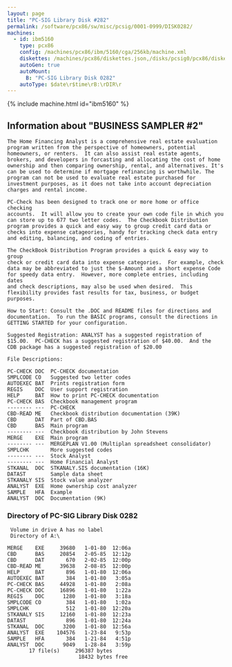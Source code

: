 ```yaml
---
layout: page
title: "PC-SIG Library Disk #282"
permalink: /software/pcx86/sw/misc/pcsig/0001-0999/DISK0282/
machines:
  - id: ibm5160
    type: pcx86
    config: /machines/pcx86/ibm/5160/cga/256kb/machine.xml
    diskettes: /machines/pcx86/diskettes.json,/disks/pcsig0/pcx86/diskettes.json
    autoGen: true
    autoMount:
      B: "PC-SIG Library Disk 0282"
    autoType: $date\r$time\rB:\rDIR\r
---
```


{% include machine.html id="ibm5160" %}

## Information about "BUSINESS SAMPLER #2"

    The Home Financing Analyst is a comprehensive real estate evaluation
    program written from the perspective of homeowners, potential
    homeowners, or renters.  It can also assist real estate agents,
    brokers, and developers in forcasting and allocating the cost of home
    ownership and then comparing ownership, rental, and alternatives. It's
    can be used to determine if mortgage refinancing is worthwhile. The
    program can not be used to evaluate real estate purchased for
    investment purposes, as it does not take into account depreciation
    charges and rental income.
    
    PC-Check has been designed to track one or more home or office checking
    accounts.  It will allow you to create your own code file in which you
    can store up to 677 two letter codes.  The Checkbook Distribution
    program provides a quick and easy way to group credit card data or
    checks into expense catageories, handy for tracking check data entry
    and editing, balancing, and coding of entries.
    
    The CheckBook Distribution Program provides a quick & easy way to group
    check or credit card data into expense categories.  For example, check
    data may be abbreviated to just the $-Amount and a short expense Code
    for speedy data entry.  However, more complete entries, including dates
    and check descriptions, may also be used when desired.  This
    flexibility provides fast results for tax, business, or budget
    purposes.
    
    How to Start: Consult the .DOC and README files for directions and
    documentation.  To run the BASIC programs, consult the directions in
    GETTING STARTED for your configuration.
    
    Suggested Registration: ANALYST has a suggested registration of
    $15.00.  PC-CHECK has a suggested registration of $40.00.  And the
    CDB package has a suggested registration of $20.00
    
    File Descriptions:
    
    PC-CHECK DOC  PC-CHECK documentation
    SMPLCODE CO   Suggested two letter codes
    AUTOEXEC BAT  Prints registration form
    REGIS    DOC  User support registration
    HELP     BAT  How to print PC-CHECK documentation
    PC-CHECK BAS  Checkbook management program
    -------- ---  PC-CHECK
    CBD-READ ME   Checkbook distribution documentation (39K)
    CBD      DAT  Part of CBD.BAS
    CBD      BAS  Main program
    -------- ---  Checkbook distribution by John Stevens
    MERGE    EXE  Main program
    -------- ---  MERGEPLAN V1.00 (Multiplan spreadsheet consolidator)
    SMPLCHK       More suggested codes
    -------- ---  Stock Analyst
    -------- ---  Home Financial Analyst
    STKANAL  DOC  STKANALY.SIS documentation (16K)
    DATAST        Sample data sheet
    STKANALY SIS  Stock value analyzer
    ANALYST  EXE  Home ownership cost analyzer
    SAMPLE   HFA  Example
    ANALYST  DOC  Documentation (9K)

### Directory of PC-SIG Library Disk 0282

     Volume in drive A has no label
     Directory of A:\

    MERGE    EXE     39680   1-01-80  12:06a
    CBD      BAS     20854   2-05-85  12:12p
    CBD      DAT       670   2-02-85  12:00p
    CBD-READ ME      39638   2-08-85  12:00p
    HELP     BAT       896   1-01-80  12:06a
    AUTOEXEC BAT       384   1-01-80   3:05a
    PC-CHECK BAS     44928   1-01-80   2:08a
    PC-CHECK DOC     16896   1-01-80   1:22a
    REGIS    DOC      1280   1-01-80   3:18a
    SMPLCODE CO        384   1-01-80   1:02a
    SMPLCHK            512   1-01-80  12:20a
    STKANALY SIS     12160   1-01-80  12:23a
    DATAST             896   1-01-80  12:24a
    STKANAL  DOC      3200   1-01-80  12:56a
    ANALYST  EXE    104576   1-23-84   9:53p
    SAMPLE   HFA       384   1-21-84   4:51p
    ANALYST  DOC      9049   1-28-84   3:59p
           17 file(s)     296387 bytes
                           18432 bytes free
